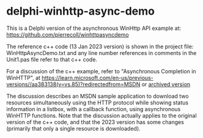 # delphi-winhttp-async-demo
This is a Delphi version of the asynchronous WinHttp API example
at: https://github.com/pierrecoll/winhttpasyncdemo

The reference c++ code (13 Jan 2023 version) is shown in the project file:
WinHttpAsyncDemo.txt and any line number references in comments in the Unit1.pas
file refer to that c++ code.

For a discussion of the c++ example, refer to "Asynchronous Completion in WinHTTP",
at https://learn.microsoft.com/en-us/previous-versions//aa383138(v=vs.85)?redirectedfrom=MSDN
or [archived version](https://web.archive.org/web/20230708214400/https://learn.microsoft.com/en-us/previous-versions//aa383138%28v=vs.85%29?redirectedfrom=MSDN)

The discussion describes an MSDN sample application to download two resources
simultaneously using the HTTP protocol while showing status information in a
listbox, with a callback function, using asynchronous WinHTTP functions.  Note
that the discussion actually applies to the original version of the c++ code,
and that the 2023 version has some changes (primarily that only a single
resource is downloaded).
